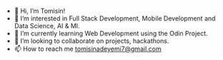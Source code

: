 - 👋 Hi, I’m Tomisin!
- 👀 I’m interested in Full Stack Development, Mobile Development and Data Science, AI & Ml.
- 🌱 I’m currently learning Web Development using the Odin Project.
- 💞️ I’m looking to collaborate on projects, hackathons.
- 📫 How to reach me tomisinadeyemi7@gmail.com

<!---
ota231/ota231 is a ✨ special ✨ repository because its `README.md` (this file) appears on your GitHub profile.
You can click the Preview link to take a look at your changes.
--->
